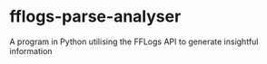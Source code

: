 # fflogs-parse-analyser
A program in Python utilising the FFLogs API to generate insightful information
